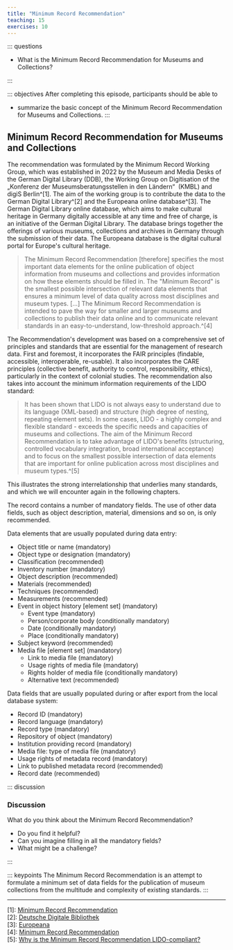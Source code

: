 ```yaml
---
title: "Minimum Record Recommendation"
teaching: 15
exercises: 10
---
```


::: questions 

- What is the Minimum Record Recommendation for Museums and Collections?

:::

::: objectives
After completing this episode, participants should be able to

- summarize the basic concept of the Minimum Record Recommendation for Museums and Collections. 
:::

## Minimum Record Recommendation for Museums and Collections

The recommendation was formulated by the Minimum Record Working Group, which was established in 2022 by the Museum and Media Desks of the German Digital Library (DDB), the Working Group on Digitisation of the „Konferenz der Museumsberatungsstellen in den Ländern“  (KMBL) and digiS Berlin^[1]. 
The aim of the working group is to contribute the data to the German Digital Library^[2] and the Europeana online database^[3]. The German Digital Library online database, which aims to make cultural heritage in Germany digitally accessible at any time and free of charge, is an initiative of the German Digital Library. The database brings together the offerings of various museums, collections and archives in Germany through the submission of their data. The Europeana database is the digital cultural portal for Europe's cultural heritage.  

> The Minimum Record Recommendation [therefore] specifies the most important data elements for the online publication of object information from museums and collections and provides information on how these elements should be filled in. The "Minimum Record" is the smallest possible intersection of relevant data elements that ensures a minimum level of data quality across most disciplines and museum types. [...] The Minimum Record Recommendation is intended to pave the way for smaller and larger museums and collections to publish their data online and to communicate relevant standards in an easy-to-understand, low-threshold approach.^[4]

The Recommendation's development was based on a comprehensive set of principles and standards that are essential for the management of research data. First and foremost, it incorporates the FAIR principles (findable, accessible, interoperable, re-usable). It also incorporates the CARE principles (collective benefit, authority to control, responsibility, ethics), particularly in the context of colonial studies. The recommendation also takes into account the minimum information requirements of the LIDO standard:

> It has been shown that LIDO is not always easy to understand due to its language (XML-based) and structure (high degree of nesting, repeating element sets). In some cases, LIDO - a highly complex and flexible standard - exceeds the specific needs and capacities of museums and collections. The aim of the Minimum Record Recommendation is to take advantage of LIDO's benefits (structuring, controlled vocabulary integration, broad international acceptance) and to focus on the smallest possible intersection of data elements that are important for online publication across most disciplines and museum types.^[5]

This illustrates the strong interrelationship that underlies many standards, and which we will encounter again in the following chapters.

The record contains a number of mandatory fields. The use of other data fields, such as object description, material, dimensions and so on, is only recommended.  

Data elements that are usually populated during data entry:

* Object title or name (mandatory)
* Object type or designation (mandatory)
* Classification (recommended)
* Inventory number (mandatory)
* Object description (recommended)
* Materials (recommended)
* Techniques (recommended)
* Measurements (recommended)
* Event in object history [element set] (mandatory)
    * Event type (mandatory)
    * Person/corporate body (conditionally mandatory)
    * Date (conditionally mandatory)
    * Place (conditionally mandatory)
* Subject keyword (recommended)
* Media file [element set] (mandatory)
    * Link to media file (mandatory)
    * Usage rights of media file (mandatory)
    * Rights holder of media file (conditionally mandatory)
    * Alternative text (recommended)

Data fields that are usually populated during or after export from the local database system:

* Record ID (mandatory)
* Record language (mandatory)
* Record type (mandatory)
* Repository of object (mandatory)
* Institution providing record (mandatory)
* Media file: type of media file (mandatory)
* Usage rights of metadata record (mandatory)
* Link to published metadata record (recommended)
* Record date (recommended)  

::: discussion

### Discussion

What do you think about the Minimum Record Recommendation?
  
* Do you find it helpful?  
* Can you imagine filling in all the mandatory fields?  
* What might be a challenge?  

:::  

::: keypoints 
The Minimum Record Recommendation is an attempt to formulate a minimum set of data fields for the publication of museum collections from the multitude and complexity of existing standards.
:::  
__________________________________________________

[1]: [Minimum Record Recommendation](https://wiki.deutsche-digitale-bibliothek.de/pages/viewpage.action?pageId=218628097)  
[2]: [Deutsche Digitale Bibliothek](https://www.deutsche-digitale-bibliothek.de/?lang=en)  
[3]: [Europeana](https://www.europeana.eu/en)  
[4]: [Minimum Record Recommendation](https://wiki.deutsche-digitale-bibliothek.de/pages/viewpage.action?pageId=218628097)  
[5]: [Why is the Minimum Record Recommendation LIDO-compliant?](https://wiki.deutsche-digitale-bibliothek.de/pages/viewpage.action?pageId=218628162#FAQs(English)-WhatisthepurposeoftheLIDOsnippetsonthedataelementpages(%22ExpressioninLIDO%22)?)
